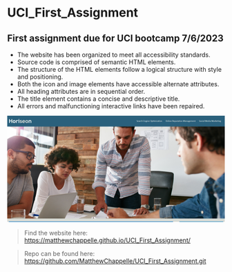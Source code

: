 # UCI_First_Assignment

## First assignment due for UCI bootcamp 7/6/2023

* The website has been organized to meet all accessibility standards.
* Source code is comprised of semantic HTML elements.
* The structure of the HTML elements follow a logical structure with style and positioning.
* Both the icon and image elements have accessible alternate attributes.
* All heading attributes are in sequential order.
* The title element contains a concise and descriptive title.
* All errors and malfunctioning interactive links have been repaired.

![def]

>Find the website here: https://matthewchappelle.github.io/UCI_First_Assignment/

>Repo can be found here: https://github.com/MatthewChappelle/UCI_First_Assignment.git


[def]: ./assets/images/Screenshot.png
